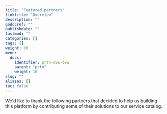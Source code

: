 ```yaml
---
title: "Featured partners"
linktitle: "Overview"
description: ""
godocref: ""
publishdate: ""
lastmod: ""
categories: []
tags: []
weight: 00
menu:
  docs:
    identifier: prtn-ovw-ovw
    parent: "prtn"
    weight: 10
slug: ""
aliases: []
toc: false
---
```


We'd like to thank the following partners that decided to help us building this platform by contributing some of their solutions to our service catalog.
